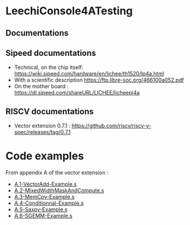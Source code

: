 # LeechiConsole4ATesting

## Documentations
## Sipeed documentations
* Technical, on the chip itself: https://wiki.sipeed.com/hardware/en/lichee/th1520/lp4a.html
* With a scientific description https://ftp.libre-soc.org/466100a052.pdf
* On the mother board : https://dl.sipeed.com/shareURL/LICHEE/licheepi4a
## RISCV documentations
* Vector extension 0.7.1 : https://github.com/riscv/riscv-v-spec/releases/tag/0.7.1
# Code examples
From appendix A of the vector extension :
* [A.1-VectorAdd-Example.s](A.1-VectorAdd-Example.s)
* [A.2-MixedWidthMaskAndCompute.s](A.2-MixedWidthMaskAndCompute.s)
* [A.3-MemCpy-Example.s](A.3-MemCpy-Example.s)
* [A.4-Conditionnal-Example.s](A.4-Conditionnal-Example.s)
* [A.5-Saxpy-Example.s](A.5-Saxpy-Example.s)
* [A.6-SGEMM-Example.s](A.6-SGEMM-Example.s)
